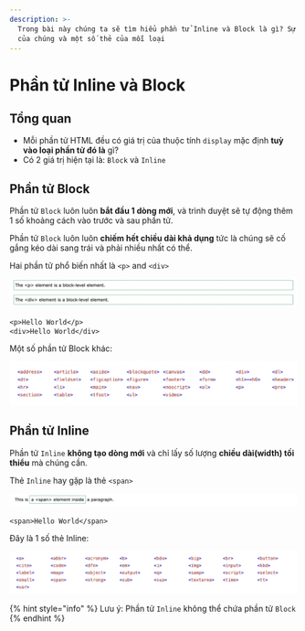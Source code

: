 ```yaml
---
description: >-
  Trong bài này chúng ta sẽ tìm hiểu phần tử Inline và Block là gì? Sự khác nhau
  của chúng và một số thẻ của mỗi loại
---
```


# Phần tử Inline và Block

## Tổng quan

* Mỗi phần tử HTML đều có giá trị của thuộc tính `display` mặc định **tuỳ vào loại phần tử đó là** gì?&#x20;
* Có 2 giá trị hiện tại là: `Block` và `Inline`

## Phần tử Block

Phần tử `Block` luôn luôn **bắt đầu 1 dòng mới**, và trình duyệt sẽ tự động thêm 1 số khoảng cách vào trước và sau phần tử.

Phần tử `Block` luôn luôn **chiếm hết chiều dài khả dụng** tức là chúng sẽ cố gắng kéo dài sang trái và phải nhiều nhất có thể.

Hai phần tử phổ biến nhất là `<p>` and `<div>`

![](<../../.gitbook/assets/image (69).png>)

```markup
<p>Hello World</p>
<div>Hello World</div>
```

&#x20;Một số phần tử Block khác:

![Các thẻ HTML Block](<../../.gitbook/assets/image (68).png>)

## Phần tử Inline

Phần tử `Inline` **không tạo dòng mới** và chỉ lấy số lượng **chiều dài(width) tối thiểu** mà chúng cần.

Thẻ `Inline` hay gặp là thẻ `<span>`

![](<../../.gitbook/assets/image (58).png>)

```markup
<span>Hello World</span>
```

Đây là 1 số thẻ Inline:

![](<../../.gitbook/assets/image (52).png>)

{% hint style="info" %}
Lưu ý: Phần tử `Inline` không thể chứa phần tử `Block`
{% endhint %}

